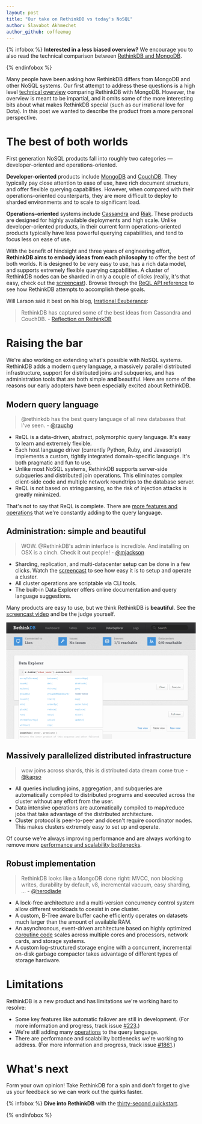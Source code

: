 ```yaml
---
layout: post
title: "Our take on RethinkDB vs today's NoSQL"
author: Slavabot Akhmechet
author_github: coffeemug
---
```


{% infobox %}
__Interested in a less biased overview?__ We encourage you to also read the
technical comparison between [RethinkDB and MongoDB][comparison].

[comparison]: /docs/comparison-tables
{% endinfobox %}

Many people have been asking how RethinkDB differs from MongoDB and other NoSQL
systems. Our first attempt to address these questions is a high level
[technical overview][comparison] comparing RethinkDB with MongoDB. However, the
overview is meant to be impartial, and it omits some of the more interesting
bits about what makes RethinkDB special (such as our irrational love for Dota).
In this post we wanted to describe the product from a more personal
perspective.
<!--more-->

[comparison]: /docs/comparison-tables

# The best of both worlds

First generation NoSQL products fall into roughly two categories
&mdash; developer-oriented and operations-oriented.

__Developer-oriented__ products include [MongoDB][] and [CouchDB][]. They
typically pay close attention to ease of use, have rich document structure, and
offer flexible querying capabilities. However, when compared with their
operations-oriented counterparts, they are more difficult to deploy to sharded
environments and to scale to significant load.

[MongoDB]: http://www.mongodb.org/
[CouchDB]: http://couchdb.apache.org/

__Operations-oriented__ systems include [Cassandra][] and [Riak][]. These
products are designed for highly available deployments and high scale. Unlike
developer-oriented products, in their current form operations-oriented products
typically have less powerful querying capabilities, and tend to focus less on
ease of use.

[Cassandra]: http://cassandra.apache.org/
[Riak]: http://basho.com/products/riak-overview/

With the benefit of hindsight and three years of engineering effort,
__RethinkDB aims to embody ideas from each philosophy__ to offer the best of
both worlds. It is designed to be very easy to use, has a rich data model, and
supports extremely flexible querying capabilities. A cluster of RethinkDB nodes
can be sharded in only a couple of clicks (really, it's that easy, check out
the [screencast][screencast]). Browse through the [ReQL API reference][api] to
see how RethinkDB attempts to accomplish these goals.

[screencast]: /screencast
[api]: /api

Will Larson said it best on his blog, [Irrational Exuberance][1]:

[1]: http://lethain.com/

> RethinkDB has captured some of the best ideas from Cassandra and CouchDB. -
> [Reflection on RethinkDB][2]

[2]: http://lethain.com/reflection-on-rethinkdb/

# Raising the bar

We're also working on extending what's possible with NoSQL systems. RethinkDB
adds a modern query language, a massively parallel distributed infrastructure,
support for distributed joins and subqueries, and has administration tools that
are both simple __and__ beautiful. Here are some of the reasons our early
adopters have been especially excited about RethinkDB.

## Modern query language ##

> @rethinkdb has the best query language of all new databases that I've seen. -
> [@rauchg][]

[@rauchg]: https://twitter.com/rauchg/status/267339508129869824

* ReQL is a data-driven, abstract, polymorphic query language. It's easy to
  learn and extremely flexible.
* Each host language driver (currently Python, Ruby, and Javascript) implements
  a custom, tightly integrated domain-specific language. It's both pragmatic
  and fun to use.
* Unlike most NoSQL systems, RethinkDB supports server-side subqueries and
  distributed join operations. This eliminates complex client-side code and
  multiple network roundtrips to the database server.
* ReQL is not based on string parsing, so the risk of injection attacks is
  greatly minimized.

That's not to say that ReQL is complete. There are [more features and
operations][features] that we're constantly adding to the query language.

[features]: https://github.com/rethinkdb/rethinkdb/issues?milestone=3&page=1

## Administration: simple and beautiful

> WOW. @RethinkDB's admin interface is incredible. And installing on OSX is a
> cinch. Check it out people! - [@mjackson][]

[@mjackson]: https://twitter.com/mjackson/status/281834673217363968

* Sharding, replication, and multi-datacenter setup can be done in a few
  clicks. Watch the [screencast][screencast] to see how easy it is to setup and
  operate a cluster.
* All cluster operations are scriptable via CLI tools.
* The built-in Data Explorer offers online documentation and query language
  suggestions.

Many products are easy to use, but we think RethinkDB is __beautiful__. See the
[screencast video][screencast] and be the judge yourself.

<img src="/assets/images/screenshots/data_explorer_cropped.png">

## Massively parallelized distributed infrastructure

> wow joins across shards, this is distributed data dream come true - [@kapso][]

[@kapso]: https://twitter.com/kapso/status/267153230230847488

* All queries including joins, aggregation, and subqueries are automatically
  compiled to distributed programs and executed across the cluster without any
  effort from the user.
* Data intensive operations are automatically compiled to map/reduce jobs that
  take advantage of the distributed architecture.
* Cluster protocol is peer-to-peer and doesn't require coordinator nodes. This
  makes clusters extremely easy to set up and operate.

Of course we're always improving performance and are always working to remove
more [performance and scalability bottlenecks][#207].

[#207]: https://github.com/rethinkdb/rethinkdb/issues/207

## Robust implementation

> RethinkDB looks like a MongoDB done right: MVCC, non blocking writes,
> durability by default, v8, incremental vacuum, easy sharding, ... -
> [@herodiade][]

[@herodiade]: https://twitter.com/herodiade/status/268465768033824768

* A lock-free architecture and a multi-version concurrency control system allow
  different workloads to coexist in one cluster.
* A custom, B-Tree aware buffer cache efficiently operates on datasets much
  larger than the amount of available RAM.
* An asynchronous, event-driven architecture based on highly optimized
  [coroutine code][] scales across multiple cores and processors, network
  cards, and storage systems.
* A custom log-structured storage engine with a concurrent, incremental on-disk
  garbage compactor takes advantage of different types of storage hardware.

[coroutine code]: https://github.com/rethinkdb/rethinkdb/blob/v1.3.2/src/arch/runtime/context_switching.cc#L178

# Limitations

RethinkDB is a new product and has limitations we're working hard to resolve:

* Some key features like automatic failover are still in development. (For more
  information and progress, track issue [#223][].)
* We're still adding many [operations][] to the query language.
* There are performance and scalability bottlenecks we're working to address.
  (For more information and progress, track issue [#1861][].)

[#223]: https://github.com/rethinkdb/rethinkdb/issues/223 
[operations]: https://github.com/rethinkdb/rethinkdb/issues?labels=tp%3ARQL_proposal&milestone=3&page=1&state=open
[#1861]: https://github.com/rethinkdb/rethinkdb/issues/1861
  
# What's next

Form your own opinion! Take RethinkDB for a spin and don't forget to give us
your feedback so we can work out the quirks faster.

{% infobox %}
__Dive into RethinkDB__ with the [thirty-second quickstart][qs].

[qs]: /docs/guides/quickstart
{% endinfobox %}
